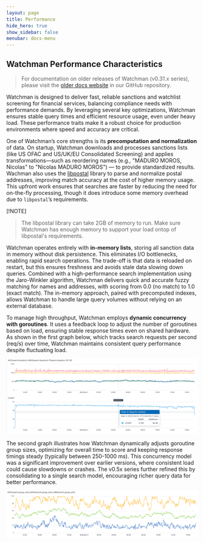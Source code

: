 ```yaml
---
layout: page
title: Performance
hide_hero: true
show_sidebar: false
menubar: docs-menu
---
```


## Watchman Performance Characteristics

> For documentation on older releases of Watchman (v0.31.x series), please visit the [older docs website](https://github.com/moov-io/watchman/tree/v0.31.3/docs) in our GitHub repository.

Watchman is designed to deliver fast, reliable sanctions and watchlist screening for financial services, balancing compliance needs with performance demands. By leveraging several key optimizations,
Watchman ensures stable query times and efficient resource usage, even under heavy load. These performance traits make it a robust choice for production environments where speed and accuracy are critical.

One of Watchman’s core strengths is its **precomputation and normalization** of data. On startup, Watchman downloads and processes sanctions lists (like US OFAC and US/UK/EU Consolidated Screening)
and applies transformations—such as reordering names (e.g., "MADURO MOROS, Nicolas" to "Nicolas MADURO MOROS") — to provide standardized results. Wachman also uses the [libpostal](https://github.com/openvenues/libpostal)
library to parse and normalize postal addresses, improving match accuracy at the cost of higher memory usage. This upfront work ensures that searches are faster by reducing the need for on-the-fly
processing, though it does introduce some memory overhead due to `libpostal`’s requirements.

[!NOTE]
> The libpostal library can take 2GB of memory to run. Make sure Watchman has enough memory to support your load ontop of libpostal's requirements.

Watchman operates entirely with **in-memory lists**, storing all sanction data in memory without disk persistence. This eliminates I/O bottlenecks, enabling rapid search operations.
The trade-off is that data is reloaded on restart, but this ensures freshness and avoids stale data slowing down queries. Combined with a high-performance search implementation using the
Jaro-Winkler algorithm, Watchman delivers quick and accurate fuzzy matching for names and addresses, with scoring from 0.0 (no match) to 1.0 (exact match).
The in-memory approach, paired with precomputed indexes, allows Watchman to handle large query volumes without relying on an external database.

To manage high throughput, Watchman employs **dynamic concurrency with goroutines**. It uses a feedback loop to adjust the number of goroutines based on load, ensuring stable response
times even on shared hardware. As shown in the first graph below, which tracks search requests per second (req/s) over time, Watchman maintains consistent query performance despite fluctuating load.

![Graph 1: Stable query times with search req/s over time](./images/stable-response-times.png)

The second graph illustrates how Watchman dynamically adjusts goroutine group sizes, optimizing for overall time to score and keeping response timings steady (typically between 250-1000 ms).
This concurrency model was a significant improvement over earlier versions, where consistent load could cause slowdowns or crashes. The v0.5x series further refined this by consolidating to a single search model,
encouraging richer query data for better performance.

![Graph 2: Dynamic adjustment of goroutine group sizes for optimal scoring time](./images/dynamic-goroutines.png)
